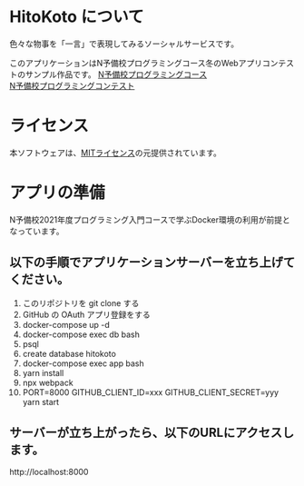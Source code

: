 # HitoKoto について
色々な物事を「一言」で表現してみるソーシャルサービスです。

このアプリケーションはN予備校プログラミングコース冬のWebアプリコンテストのサンプル作品です。
[N予備校プログラミングコース](https://www.nnn.ed.nico/pages/programming/)  
[N予備校プログラミングコンテスト](https://progedu.github.io/webappcontest/)

# ライセンス
本ソフトウェアは、[MITライセンス](https://github.com/tokyo-metropolitan-gov/covid19/blob/development/LICENSE.txt)の元提供されています。

# アプリの準備
N予備校2021年度プログラミング入門コースで学ぶDocker環境の利用が前提となっています。

## 以下の手順でアプリケーションサーバーを立ち上げてください。

1. このリポジトリを git clone する
1. GitHub の OAuth アプリ登録をする
1. docker-compose up -d
1. docker-compose exec db bash 
  1. psql
  1. create database hitokoto 
1. docker-compose exec app bash
  1. yarn install
  1. npx webpack
  1. PORT=8000 GITHUB_CLIENT_ID=xxx GITHUB_CLIENT_SECRET=yyy yarn start

## サーバーが立ち上がったら、以下のURLにアクセスします。  
http://localhost:8000